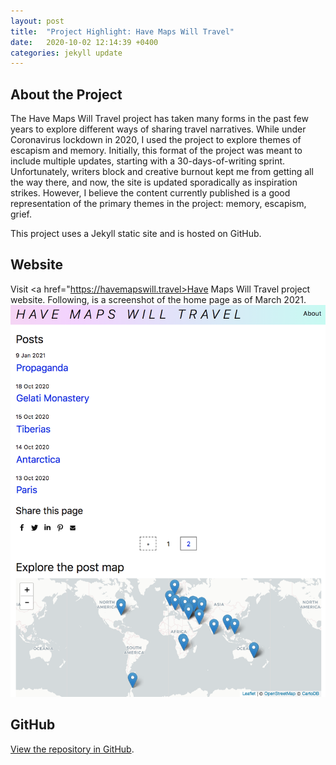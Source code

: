 ```yaml
---
layout: post
title:  "Project Highlight: Have Maps Will Travel"
date:   2020-10-02 12:14:39 +0400
categories: jekyll update
---
```

## About the Project
The Have Maps Will Travel project has taken many forms in the past few years to explore different ways of sharing travel narratives. While under Coronavirus lockdown in 2020, I used the project to explore themes of escapism and memory. Initially, this format of the project was meant to include multiple updates, starting with a 30-days-of-writing sprint. Unfortunately, writers block and creative burnout kept me from getting all the way there, and now, the site is updated sporadically as inspiration strikes. However, I believe the content currently published is a good representation of the primary themes in the project: memory, escapism, grief.

This project uses a Jekyll static site and is hosted on GitHub.

## Website
Visit <a href="https://havemapswill.travel>Have Maps Will Travel project website</a>. Following, is a screenshot of the home page as of March 2021.
![Screenshot of the Home page for Have Maps Will Travel showing the posts on the first page and the posts map](/img/havemaps.png)

## GitHub
<a href="https://github.com/havemaps/havemaps.github.io">View the repository in GitHub</a>.
